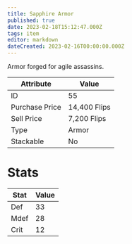 ```yaml
---
title: Sapphire Armor
published: true
date: 2023-02-18T15:12:47.000Z
tags: item
editor: markdown
dateCreated: 2023-02-16T00:00:00.000Z
---
```


Armor forged for agile assassins.

|Attribute|Value|
|-|-|
|ID|55|
|Purchase Price|14,400 Flips|
|Sell Price|7,200 Flips|
|Type|Armor|
|Stackable|No|

# Stats
|Stat|Value|
|-|-|
|Def|33|
|Mdef|28|
|Crit|12|
